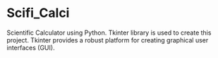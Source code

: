 # Scifi_Calci
Scientific Calculator using Python.
Tkinter library is used to create this project. 
Tkinter provides a robust platform for creating graphical user interfaces (GUI).
